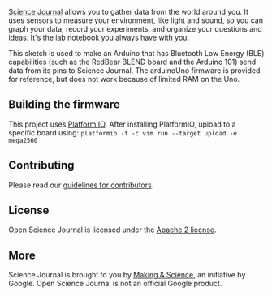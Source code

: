 [Science Journal][play-store] allows you to gather data from the world around you. It uses sensors to measure your environment, like light and sound, so you can graph your data, record your experiments, and organize your questions and ideas. It's the lab notebook you always have with you.

This sketch is used to make an Arduino that has Bluetooth Low Energy
(BLE) capabilities (such as the RedBear BLEND board and the Arduino 101)
send data from its pins to Science Journal.  The arduinoUno firmware
is provided for reference, but does not work because of limited RAM on
the Uno.

## Building the firmware

This project uses [Platform IO](http://platformio.org/get-started).
After installing PlatformIO, upload to a specific board using:
```platformio -f -c vim run --target upload -e mega2560```

## Contributing

Please read our [guidelines for contributors][contributing].

## License

Open Science Journal is licensed under the [Apache 2 license][license].

## More

Science Journal is brought to you by [Making & Science][making-science], an initiative by Google. Open Science Journal is not an official Google product.

[play-store]: https://play.google.com/store/apps/details?id=com.google.android.apps.whistlepunk
[contributing]: https://github.com/google/science-journal-arduino/blob/master/CONTRIBUTING
[license]: https://github.com/google/science-journal-arduino/blob/master/LICENSE
[making-science]: https://makingscience.withgoogle.com
